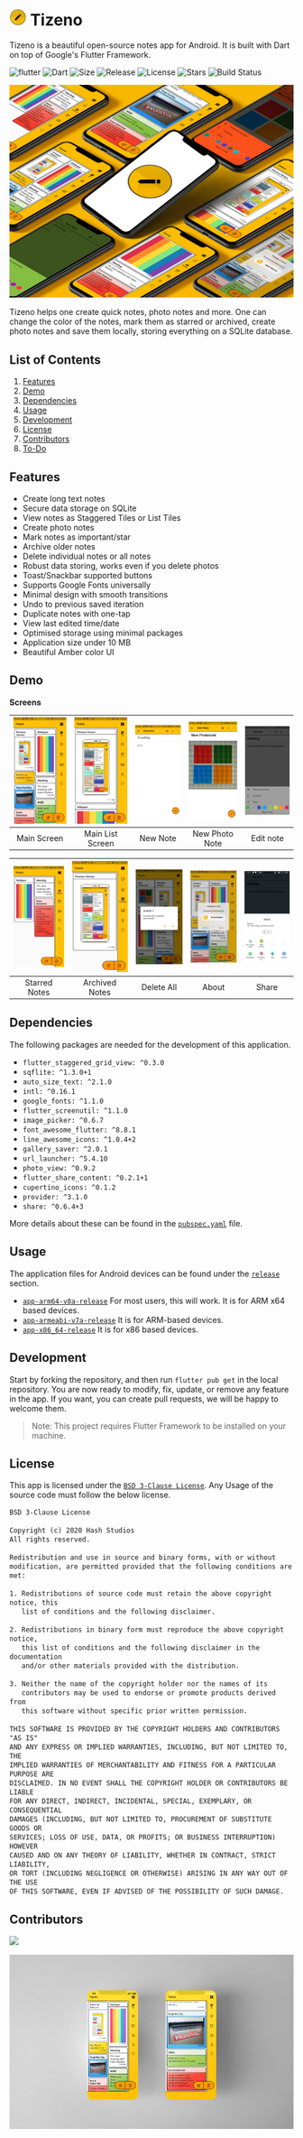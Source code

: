 # <img src="android/app/src/main/res/mipmap-xxhdpi/ic_launcher.png" alt="icon" width=30> Tizeno

Tizeno is a beautiful open-source notes app for Android. It is built with Dart on top of Google's Flutter Framework.

![flutter](https://img.shields.io/badge/Flutter-Framework-green?logo=flutter)
![Dart](https://img.shields.io/badge/Dart-Language-blue?logo=dart)
![Size](https://img.shields.io/github/repo-size/Hash-Studios/flutter-notes-app?color=green)
![Release](https://img.shields.io/github/v/release/Hash-Studios/flutter-notes-app)
![License](https://img.shields.io/github/license/Hash-Studios/flutter-notes-app)
![Stars](https://img.shields.io/github/stars/Hash-Studios/flutter-notes-app)
![Build Status](https://github.com/Hash-Studios/flutter-notes-app/workflows/Analyze,%20build%20and%20deploy/badge.svg)


![Tizeno UI Mockup](demo/Tizeno_Mockup.jpg)

Tizeno helps one create quick notes, photo notes and more. One can change the color of the notes, mark them as starred or archived, create photo notes and save them locally, storing everything on a SQLite database.

## List of Contents

1. [Features](#features)
2. [Demo](#demo)
3. [Dependencies](#dependencies)
4. [Usage](#usage)
5. [Development](#development)
6. [License](#license)
7. [Contributors](#contributors)
8. [To-Do](#to-do)

## Features

- Create long text notes
- Secure data storage on SQLite
- View notes as Staggered Tiles or List Tiles
- Create photo notes
- Mark notes as important/star
- Archive older notes
- Delete individual notes or all notes
- Robust data storing, works even if you delete photos
- Toast/Snackbar supported buttons
- Supports Google Fonts universally
- Minimal design with smooth transitions
- Undo to previous saved iteration
- Duplicate notes with one-tap
- View last edited time/date
- Optimised storage using minimal packages
- Application size under 10 MB
- Beautiful Amber color UI

## Demo

**Screens**

| ![](demo/1.jpg) | ![](demo/4.jpg) | ![](demo/12.jpg) | ![](demo/15.jpg) | ![](demo/18.jpg) |
| :-------------: | :-------------:  | :-------------:  | :-------------:  | :-------------:  |
|     Main Screen     |    Main List Screen    |    New Note    |     New Photo Note       |     Edit note     |


| ![](demo/3.jpg) | ![](demo/7.jpg)| ![](demo/16.jpg)| ![](demo/11.jpg) | ![](demo/19.jpg)|
| :-------------:  | :-------------: | :-------------: | :-------------:  | :-------------: |
|  Starred Notes  |Archived Notes|  Delete All    |      About   |      Share  |

## Dependencies

The following packages are needed for the development of this application.

- `flutter_staggered_grid_view: ^0.3.0`
- `sqflite: ^1.3.0+1`
- `auto_size_text: ^2.1.0`
- `intl: ^0.16.1`
- `google_fonts: ^1.1.0`
- `flutter_screenutil: ^1.1.0`
- `image_picker: ^0.6.7`
- `font_awesome_flutter: ^8.8.1`
- `line_awesome_icons: ^1.0.4+2`
- `gallery_saver: ^2.0.1`
- `url_launcher: ^5.4.10`
- `photo_view: ^0.9.2`
- `flutter_share_content: ^0.2.1+1`
- `cupertino_icons: ^0.1.2`
- `provider: ^3.1.0`
- `share: ^0.6.4+3`

More details about these can be found in the [`pubspec.yaml`](https://github.com/Hash-Studios/flutter-notes-app/tree/master/pubspec.yaml) file.

## Usage

The application files for Android devices can be found under the [`release`](https://github.com/Hash-Studios/flutter-notes-app/releases) section.
- [`app-arm64-v8a-release`](https://github.com/Hash-Studios/flutter-notes-app/releases/download/latest/app-arm64-v8a-release.apk) For most users, this will work. It is for ARM x64 based devices.
- [`app-armeabi-v7a-release`](https://github.com/Hash-Studios/flutter-notes-app/releases/download/latest/app-armeabi-v7a-release.apk) It is for ARM-based devices.
- [`app-x86_64-release`](https://github.com/Hash-Studios/flutter-notes-app/releases/download/latest/app-x86_64-release.apk) It is for x86 based devices.
<!-- 
More information about the releases can be found in the [Release](https://github.com/Hash-Studios/flutter-notes-app/releases) tab. -->

## Development

Start by forking the repository, and then run `flutter pub get` in the local repository. You are now ready to modify, fix, update, or remove any feature in the app. If you want, you can create pull requests, we will be happy to welcome them.
>Note: This project requires Flutter Framework to be installed on your machine.

## License

This app is licensed under the [`BSD 3-Clause License`](https://github.com/Hash-Studios/flutter-notes-app/tree/master/LICENSE.txt).
Any Usage of the source code must follow the below license.

```
BSD 3-Clause License

Copyright (c) 2020 Hash Studios
All rights reserved.

Redistribution and use in source and binary forms, with or without
modification, are permitted provided that the following conditions are met:

1. Redistributions of source code must retain the above copyright notice, this
   list of conditions and the following disclaimer.

2. Redistributions in binary form must reproduce the above copyright notice,
   this list of conditions and the following disclaimer in the documentation
   and/or other materials provided with the distribution.

3. Neither the name of the copyright holder nor the names of its
   contributors may be used to endorse or promote products derived from
   this software without specific prior written permission.

THIS SOFTWARE IS PROVIDED BY THE COPYRIGHT HOLDERS AND CONTRIBUTORS "AS IS"
AND ANY EXPRESS OR IMPLIED WARRANTIES, INCLUDING, BUT NOT LIMITED TO, THE
IMPLIED WARRANTIES OF MERCHANTABILITY AND FITNESS FOR A PARTICULAR PURPOSE ARE
DISCLAIMED. IN NO EVENT SHALL THE COPYRIGHT HOLDER OR CONTRIBUTORS BE LIABLE
FOR ANY DIRECT, INDIRECT, INCIDENTAL, SPECIAL, EXEMPLARY, OR CONSEQUENTIAL
DAMAGES (INCLUDING, BUT NOT LIMITED TO, PROCUREMENT OF SUBSTITUTE GOODS OR
SERVICES; LOSS OF USE, DATA, OR PROFITS; OR BUSINESS INTERRUPTION) HOWEVER
CAUSED AND ON ANY THEORY OF LIABILITY, WHETHER IN CONTRACT, STRICT LIABILITY,
OR TORT (INCLUDING NEGLIGENCE OR OTHERWISE) ARISING IN ANY WAY OUT OF THE USE
OF THIS SOFTWARE, EVEN IF ADVISED OF THE POSSIBILITY OF SUCH DAMAGE.
```

## Contributors

<a href="https://github.com/Hash-Studios/flutter-notes-app/graphs/contributors">
  <img src="https://contributors-img.web.app/image?repo=Hash-Studios/flutter-notes-app" />
</a>

![Tizeno UI Mockup](demo/Tizeno_Mockup2.jpg)